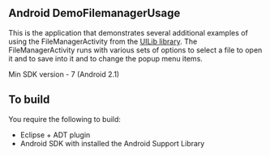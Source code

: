 ## Android DemoFilemanagerUsage

This is the application that demonstrates several additional examples of using the FileManagerActivity from the [UILib library][1]. The FileManagerActivity runs with various sets of options to select a file to open it and to save into it and to change the popup menu items.   

Min SDK version - 7 (Android 2.1)


## To build

You require the following to build:

* Eclipse + ADT plugin
* Android SDK with installed the Android Support Library


[1]: ../UILib


